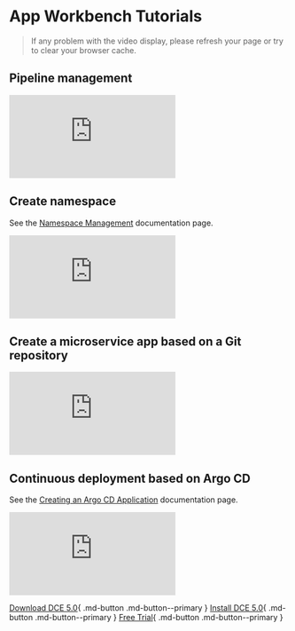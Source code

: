 # App Workbench Tutorials

> If any problem with the video display, please refresh your page or try to clear your browser cache.

## Pipeline management

<div class="responsive-video-container">
<iframe src="https://harbor-test2.cn-sh2.ufileos.com/docs/videos/create-pipeline.mp4" scrolling="no" border="0" frameborder="no" framespacing="0" allowfullscreen="true"> </iframe>
</div>

## Create namespace

See the [Namespace Management](../amamba/user-guide/Namespace/namespace.md) documentation page.

<div class="responsive-video-container">
<iframe src="https://harbor-test2.cn-sh2.ufileos.com/docs/videos/create-ns.mp4" scrolling="no" border="0" frameborder="no" framespacing="0 " allowfullscreen="true"> </iframe>
</div>

## Create a microservice app based on a Git repository

<!--Refer to [Create microservice application based on Git repository]() documentation page. -->

<div class="responsive-video-container">
<iframe src="https://harbor-test2.cn-sh2.ufileos.com/docs/videos/createservice-gitrepo.mp4" scrolling="no" border="0" frameborder="no" framespacing="0 " allowfullscreen="true"> </iframe>
</div>

## Continuous deployment based on Argo CD

See the [Creating an Argo CD Application](../amamba/user-guide/gitops/create-argo-cd.md) documentation page.

<div class="responsive-video-container">
<iframe src="https://harbor-test2.cn-sh2.ufileos.com/docs/videos/gitops.mp4" scrolling="no" border="0" frameborder="no" framespacing="0" allowfullscreen ="true"> </iframe>
</div>

[Download DCE 5.0](../download/dce5.md){ .md-button .md-button--primary }
[Install DCE 5.0](../install/intro.md){ .md-button .md-button--primary }
[Free Trial](../dce/license0.md){ .md-button .md-button--primary }
